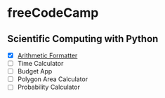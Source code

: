 # freeCodeCamp

## Scientific Computing with Python
- [x] [Arithmetic Formatter](https://github.com/rlanier-webdev/freeCodeCamp/tree/main/scientific-computing-with-python/arithmetic-arranger)
- [ ] Time Calculator 
- [ ] Budget App 
- [ ] Polygon Area Calculator
- [ ] Probability Calculator

